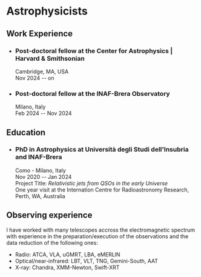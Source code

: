 # Astrophysicists

## Work Experience
- ### Post-doctoral fellow at the Center for Astrophysics | Harvard & Smithsonian
  Cambridge, MA, USA\
  Nov 2024 -- on
- ### Post-doctoral fellow at the INAF-Brera Observatory
  Milano, Italy\
  Feb 2024 -- Nov 2024

## Education
- ### PhD in Astrophysics at Università degli Studi dell'Insubria and INAF-Brera
  Como - Milano, Italy\
  Nov 2020 -- Jan 2024\
  Project Title: *Relativistic jets from QSOs in the early Universe*\
  One year visit at the Internation Centre for Radioastronomy Research, Perth, WA, Australia

## Observing experience
I have worked with many telescopes accross the electromagnetic spectrum with experience in the preparation/execution of the observations and the data reduction of the following ones:
- Radio: ATCA, VLA, uGMRT, LBA, eMERLIN
- Optical/near-infrared: LBT, VLT, TNG, Gemini-South, AAT
- X-ray: Chandra, XMM-Newton, Swift-XRT
